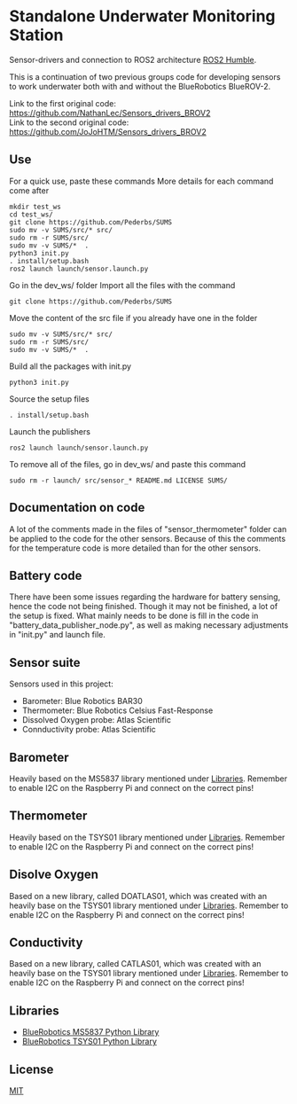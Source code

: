 # Standalone Underwater Monitoring Station

Sensor-drivers and connection to ROS2 architecture [ROS2 Humble](https://docs.ros.org/en/ros2_documentation/humble/index.html).
<!-- Sensor-drivers and connection to ROS2 architecture [ROS2 Galactic](https://docs.ros.org/en/ros2_documentation/galactic/index.html). -->

This is a continuation of two previous groups code for developing sensors to work underwater both with and without the BlueRobotics BlueROV-2.

Link to the first original code: https://github.com/NathanLec/Sensors_drivers_BROV2 \
Link to the second original code: https://github.com/JoJoHTM/Sensors_drivers_BROV2

## Use

For a quick use, paste these commands
More details for each command come after

	mkdir test_ws
	cd test_ws/
	git clone https://github.com/Pederbs/SUMS
	sudo mv -v SUMS/src/* src/
	sudo rm -r SUMS/src/
	sudo mv -v SUMS/*  .
	python3 init.py
	. install/setup.bash
	ros2 launch launch/sensor.launch.py

Go in the dev_ws/ folder
Import all the files with the command

	git clone https://github.com/Pederbs/SUMS

Move the content of the src file if you already have one in the folder

	sudo mv -v SUMS/src/* src/
	sudo rm -r SUMS/src/
	sudo mv -v SUMS/*  .

Build all the packages with init.py

	python3 init.py
	
Source the setup files

	. install/setup.bash
	
Launch the publishers

	ros2 launch launch/sensor.launch.py



To remove all of the files, go in dev_ws/ and paste this command

	sudo rm -r launch/ src/sensor_* README.md LICENSE SUMS/
	
## Documentation on code

A lot of the comments made in the files of "sensor_thermometer" folder can be applied to the 
code for the other sensors. Because of this the comments for the temperature code is more
detailed than for the other sensors.

## Battery code

There have been some issues regarding the hardware for battery sensing, hence the code not 
being finished. Though it may not be finished, a lot of the setup is fixed. 
What mainly needs to be done is fill in the code in "battery_data_publisher_node.py", as
well as making necessary adjustments in "init.py" and launch file. 

## Sensor suite

Sensors used in this project:

* Barometer: Blue Robotics BAR30
* Thermometer: Blue Robotics Celsius Fast-Response
* Dissolved Oxygen probe: Atlas Scientific
* Connductivity probe: Atlas Scientific

## Barometer

Heavily based on the MS5837 library mentioned under [Libraries](#libraries).
Remember to enable I2C on the Raspberry Pi and connect on the correct pins!

## Thermometer

Heavily based on the TSYS01 library mentioned under [Libraries](#libraries).
Remember to enable I2C on the Raspberry Pi and connect on the correct pins!

## Disolve Oxygen

Based on a new library, called DOATLAS01, which was created with an heavily base on the TSYS01 library mentioned under [Libraries](#libraries).
Remember to enable I2C on the Raspberry Pi and connect on the correct pins!

## Conductivity

Based on a new library, called CATLAS01, which was created with an heavily base on the TSYS01 library mentioned under [Libraries](#libraries).
Remember to enable I2C on the Raspberry Pi and connect on the correct pins!

## Libraries

* [BlueRobotics MS5837 Python Library](https://github.com/bluerobotics/ms5837-python)
* [BlueRobotics TSYS01 Python Library](https://github.com/bluerobotics/tsys01-python)

## License
[MIT](https://choosealicense.com/licenses/mit/)
